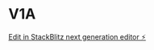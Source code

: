 # V1A

[Edit in StackBlitz next generation editor ⚡️](https://stackblitz.com/~/github.com/gonzalezcreative/V1A)